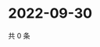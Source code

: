 # 2022-09-30

共 0 条

<!-- BEGIN WEIBO -->
<!-- 最后更新时间 Fri Sep 30 2022 20:40:18 GMT+0800 (China Standard Time) -->

<!-- END WEIBO -->
